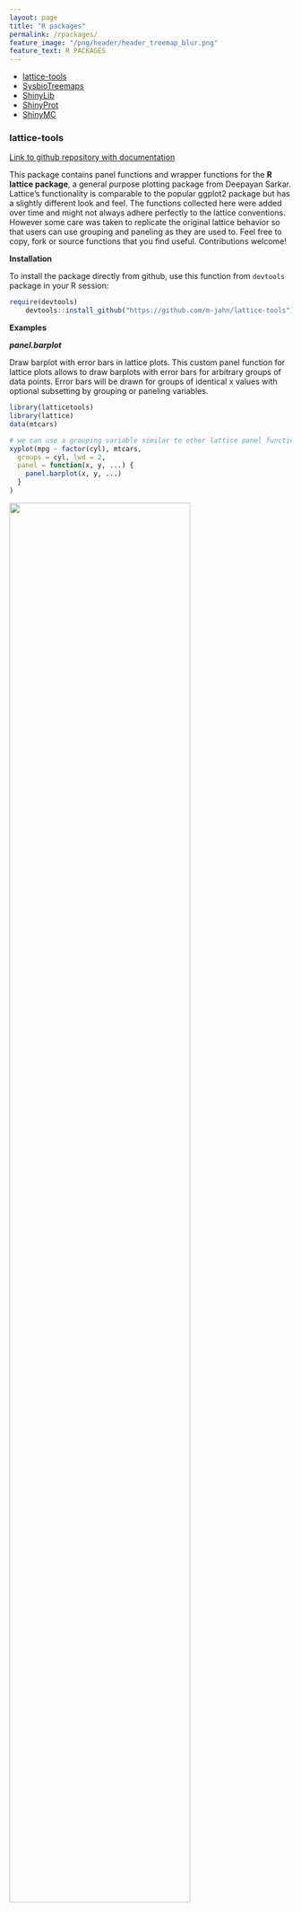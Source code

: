 ```yaml
---
layout: page
title: "R packages"
permalink: /rpackages/
feature_image: "/png/header/header_treemap_blur.png"
feature_text: R PACKAGES
---
```


- [lattice-tools](#lattice-tools)
- [SysbioTreemaps](#sysbiotreemaps)
- [ShinyLib](#shinylib)
- [ShinyProt](#shinyprot)
- [ShinyMC](#shinymc)

### lattice-tools

[Link to github repository with documentation](https://github.com/m-jahn/lattice-tools)

This package contains panel functions and wrapper functions for the **R lattice package**, a general purpose plotting package from Deepayan Sarkar. Lattice’s functionality is comparable to the popular ggplot2 package but has a slightly different look and feel. The functions collected here were added over time and might not always adhere perfectly to the lattice conventions. However some care was taken to replicate the original lattice behavior so that users can use grouping and paneling as they are used to. Feel free to copy, fork or source functions that you find useful. Contributions welcome!

**Installation**

To install the package directly from github, use this function from
`devtools` package in your R session:

``` r
require(devtools)
    devtools::install_github("https://github.com/m-jahn/lattice-tools")
```

**Examples**

***panel.barplot***

Draw barplot with error bars in lattice plots. This custom panel function for lattice plots allows to draw barplots with error bars for
arbitrary groups of data points. Error bars will be drawn for groups of identical x values with optional subsetting by grouping or paneling
variables.

``` r
library(latticetools)
library(lattice)
data(mtcars)

# we can use a grouping variable similar to other lattice panel functions
xyplot(mpg ~ factor(cyl), mtcars, 
  groups = cyl, lwd = 2,
  panel = function(x, y, ...) {
    panel.barplot(x, y, ...)
  }
)
```

<img src="https://github.com/m-jahn/lattice-tools/raw/master/vignettes/README_files/figure-gfm/unnamed-chunk-4-2.png" align="center" width="80%"/>

***panel.directlabel***

Point labels for scatterplots. Draw text labels for all points of a scatterplot using functions from directlabels. In contrast to the
functionality of the original `directlabels` package, *every point* is labelled instead of groups. Labels are also independent from the
grouping variable, so that e.g. colors indicate a grouping variable and labels another. By default, labels adapt the graphical parameters of the higher level plot, including coloring according to groups. However, many parameters can be customized.

``` r
library(grid)
library(lattice)
library(directlabels)

data("mtcars")
mtcars$car <- rownames(mtcars)

# A standard example using lattice grouping and paneling;
# We can also draw boxes around labels and change label size
xyplot(mpg ~ wt | factor(cyl), mtcars,
  groups = cyl, pch = 19, labels = mtcars$car,
  as.table = TRUE, layout = c(3, 1), cex = 0.6,
  panel = function(x, y, ...) {
    panel.xyplot(x, y, ...)
    panel.directlabel(x, y, draw_box = TRUE, box_line = TRUE, ...)
  }
)
```

<img src="https://github.com/m-jahn/lattice-tools/raw/master/vignettes/README_files/figure-gfm/unnamed-chunk-6-1.png" align="center" width="80%" />

### SysbioTreemaps

[Link to github repository with documentation](https://github.com/m-jahn/SysbioTreemaps)

Generate and plot **Voronoi treemaps** or **Sunburst treemaps** from hierarchical data. Treemaps are a visually appealing graphical representation of numerical data using a space-filling approach. A plane or ‘map’ is subdivided into smaller areas called cells. The cells in the map are scaled according to an underlying metric which allows to grasp the hierarchical organization and relative importance of many objects at once. This package contains two different implementations of treemaps, Voronoi treemaps and Sunburst treemaps.

**Installation**

The C++ code computing the actual Voronoi tesselation requires the [CGAL](https://www.cgal.org/download.html) headers. This requirement is now satisfied with the R package [cgal4h](https://cran.r-project.org/web/packages/cgal4h/index.html) so that local installation of CGAL is no longer required. 

To install the package directly from github, use this function from the `devtools` package in your R session:

``` r
require(devtools)
devtools::install_github("https://github.com/m-jahn/SysbioTreemaps")
```

**Examples**

The functions to create Voronoi (or Sunburst) treemaps take a `data.frame` as main input. The `data.frame` should contain column(s)
with numerical or categorical data (i.e. a character vector).

``` r
library(SysbioTreemaps)

df <- data.frame(
  A = rep(c("a", "b", "c"), each = 15),
  B = sample(letters[4:12], 45, replace = TRUE),
  C = sample(10:100, 45)
)

tm <- voronoiTreemap(
  data = df,
  levels = c("A", "B", "C"),
  cell_size = "C",
  shape = "rounded_rect"
)

drawTreemap(tm, title = "treemap 1", 
  color_type = "categorical", color_level = 1, 
  layout = c(1,3), position = c(1, 1))

drawTreemap(tm, title = "treemap 2",
  color_type = "categorical", color_level = 2, border_size = 3,
  add = TRUE, layout = c(1,3), position = c(1, 2))

drawTreemap(tm, title = "treemap 3",
  color_type = "cell_size", color_level = 3,
  color_palette = heat.colors(10),
  border_color = grey(0.4), label_color = grey(0.4),
  add = TRUE, layout = c(1,3), position = c(1, 3),
  title_color = "black")
```

<img src="https://github.com/m-jahn/SysbioTreemaps/raw/master/vignettes/png/unnamed-chunk-7-1.png" width="100%" style="display: block; margin: auto;" />

### ShinyLib

R Shiny based web app for browsing fitness data from transposon or CRISPRi libraries. **Available on [Shinyapps.io](https://m-jahn.shinyapps.io/ShinyLib/)!**

[Link to github repository with documentation](https://github.com/m-jahn/ShinyLib)

ShinyLib is an app for exploration of gene-centered data from enrichment or depletion studies. Usually, a library of thousands of mutants can be grown in competition experiments, leading to the depletion of growth-inhibited mutants and enrichment of faster growing mutants. By extracting the DNA and sequencing the barcode/sgRNA of the mutant population, we can assess which genes are essential or contribute to fitness under which condition.

**Features**

- Displays dot plots of fold depletion/enrichment over time
- Heatmaps and clustering of proteins/genes by fitness similarity
- Fitness scores can be plotted as variable of one or two conditions
- The original data table can be filtered by pathways or single genes, and selected data can be downloaded
- Different variables can be plotted on X and Y axis, or used as conditioning variable (panel-view)
- All charts are interactive R Shiny modules and can be adjusted by many parameters

<img src="https://github.com/m-jahn/ShinyLib/raw/master/example.png" width="100%" style="display: block; margin: auto;" />

### ShinyProt

R Shiny based web app for browsing proteomics data.
 **Available on [Shinyapps.io](https://m-jahn.shinyapps.io/ShinyProt/)!**

[Link to github repository with documentation](https://github.com/m-jahn/ShinyProt)

ShinyProt is a web app for exploration of gene expression, proteomics, or other gene-centered biological data.

**Features**

- Displays dot plots of gene expression data
- Heatmaps, box and whisker plots, and clustering of proteins/genes by expression
- Dendrogram of gene expression similarity
- Sunburst treemaps (coming soon!)
- The original data table can be filtered by pathways or single genes
- Different variables can be plotted on X and Y axis, or used as conditioning variable (panel-view)
- All charts are interactive R Shiny modules and can be adjusted by many parameters

<img src="https://github.com/m-jahn/ShinyProt/raw/master/example.png" width="100%" style="display: block; margin: auto;" />

### ShinyMC

R Shiny based web app for monitoring bioreactors.
 **Available on [Shinyapps.io](https://m-jahn.shinyapps.io/ShinyMC/)!**

[Link to github repository with documentation](https://github.com/m-jahn/ShinyMC)

ShinyMC is an app for monitoring bioreactor experiments. Its purpose is to keep track of ongoing cultivations in MC-1000-OD bioreactors from Photon System Intruments (PSI, CZ). Other sensors can be connected to ShinyMC as well via import of text-based measurement files.

**Features**

- Display of optical density (OD at 680 and 720 nm wavelength)
- Display of growth rate calculated from OD, based on either interval growth rates or frequency of dilutions
- Display of temperature, light intensity, and other sensor measurements such as offgas
- All charts are interactive R Shiny modules and can be adjusted by sliders, check boxes and many other parameters

<img src="https://github.com/m-jahn/ShinyMC/raw/master/example.png" width="100%" style="display: block; margin: auto;" />

-----

{% include nav-share.html %}